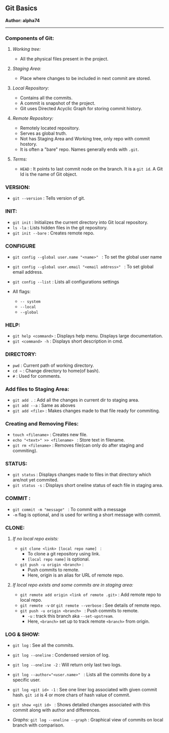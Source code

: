 ## Git Basics
__Author: alpha74__

------------------

### Components of Git:
1. *Working tree:*
	- All the physical files present in the project.
		
2. *Staging Area:* 
	- Place where changes to be included in next commit are stored.
		
3. *Local Repository:* 
	- Contains all the commits. 
	- A commit is snapshot of the project.
	- Git uses Directed Acyclic Graph for storing commit history.
		
4. *Remote Repository:* 
	- Remotely located repository. 
	- Serves as global truth.
	- Not has Staging Area and Working tree, only repo with commit hostory.
	- It is often a "bare" repo. Names generally ends with `.git`.

5. *Terms:*
	- `HEAD` : It points to last commit node on the branch. It is a `git id`. A Git Id is the name of Git object.



### VERSION:
- `git --version` : Tells version of git.


### INIT:
- `git init` : Initializes the current directory into Git local repository.
- `ls -la` : Lists hidden files in the git repository.
- `git init --bare` : Creates remote repo.


### CONFIGURE
- `git config --global user.name "<name>" ` : To set the global user name
- `git config --global user.email "<email address>" ` : To set global email address.

- `git config --list` : Lists all configurations settings

- All flags:
	- `-- system`
	- `--local`
	- `--global`


### HELP:	
- `git help <command>` : Displays help menu. Displays large documentation.
- `git <command> -h` : Displays short description in cmd.
	

### DIRECTORY: 	
- `pwd` : Current path of working directory.
- `cd ~` : Change directory to home(of bash).
- `#` : Used for comments.


### Add files to Staging Area:
- `git add .` : Add all the changes in current dir to staging area.
- `git add --a` : Same as aboves
- `git add <file>` : Makes changes made to that file ready for commiting.


### Creating and Removing Files:
- `touch <filename>` : Creates new file.
- `echo "<text>" >> <filename> ` : Store text in filename.
- `git rm <filename>` : Removes file(can only do after staging and commiting).


### STATUS:
- `git status` : Displays changes made to files in that directory which are/not yet commited.
- `git status -s` : Displays short oneline status of each file in staging area.


### COMMIT :
- `git commit -m "message" ` : To commit with a message
- `-m` flag is optional, and is used for writing a short message with commit.


### CLONE:
1. *If no local repo exists:*
	- `git clone <link> [local repo name] ` : 
		- To clone a git repository using link. 
		- `[local repo name]` is optional.
	- `git push -u origin <branch>` : 
		- Push commits to remote.
		- Here, origin is an alias for URL of remote repo.
		

2. *If local repo exists and some commits are in staging area:*
	- `git remote add origin <link of remote .git>` : Add remote repo to local repo.
	- `git remote -v`  or  `git remote --verbose` : See details of remote repo. 
	- `git push -u origin <branch> ` : 
		Push commits to remote.
		- `-u` : track this branch aka `--set-upstream`.
		- Here, `<branch>` set up to track remote `<branch>` from origin.


### LOG & SHOW:
- `git log` : See all the commits.
- `git log --oneline` : Condensed version of log.
- `git log --oneline -2` : Will return only last two logs.
- `git log --author="<user.name>" ` : Lists all the commits done by a specific user.

- `git log <git id> -1` : See one liner log associated with given commit hash. `git id` is 4 or more chars of hash value of commit.
- `git show <git id> ` : Shows detailed changes associated with this commit along with author and differences.

- *Graphs:* `git log --oneline --graph` : Graphical view of commits on local branch with comparison.
